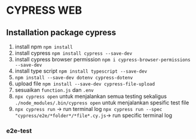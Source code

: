 CYPRESS WEB
================================
Installation package cypress
----------------------------
1. install npm `npm install`
2. install cypress `npm install cypress --save-dev`
3. install cypress browser permission `npm i cypress-browser-permissions --save-dev`
4. install type script `npm install typescript --save-dev`
5. `npm install --save-dev dotenv cypress-dotenv`
6. upload file `npm install --save-dev cypress-file-upload`
7. sesuaikan `function.js` dan `.env`
8. `npx cypress open` untuk menjalankan semua testing sekaligus
   `./node_modules/.bin/cypress open` untuk menjalankan spesific test file
9. `npx cypress run` -> run terminal log
   `npx cypress run --spec "cypress/e2e/*folder*/*file*.cy.js`-> run specific terminal log
### e2e-test ###

